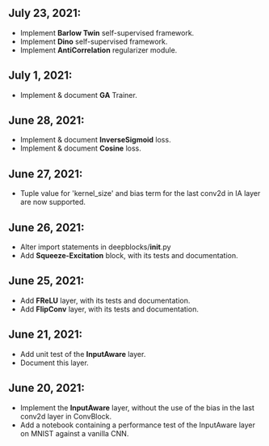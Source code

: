 ## July 23, 2021:
* Implement **Barlow Twin** self-supervised framework.
* Implement **Dino** self-supervised framework.
* Implement **AntiCorrelation** regularizer module.

## July 1, 2021:
* Implement & document **GA** Trainer.


## June 28, 2021:
*  Implement & document **InverseSigmoid** loss.
*  Implement & document **Cosine** loss.

## June 27, 2021:
* Tuple value for 'kernel_size' and bias term for the last conv2d in IA layer are now supported.

## June 26, 2021:
* Alter import statements in deepblocks/__init__.py
* Add **Squeeze-Excitation** block, with its tests and documentation.

## June 25, 2021:
* Add **FReLU** layer, with its tests and documentation.
* Add **FlipConv** layer, with its tests and documentation.
 
## June 21, 2021:
* Add unit test of the **InputAware** layer.
* Document this layer.

## June 20, 2021:
* Implement the **InputAware** layer, without the use of the bias in the last conv2d layer in ConvBlock.
* Add a notebook containing a performance test of the InputAware layer on MNIST against a vanilla CNN.
